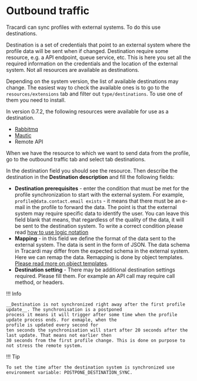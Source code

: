 # Outbound traffic

Tracardi can sync profiles with external systems. To do this use destinations.

Destination is a set of credentials that point to an external system where the profile data will be sent when if
changed. Destination require some resource, e.g. a API endpoint, queue service, etc. This is here you set all the
required information on the credentials and the location of the external system. Not all resources are available as
destinations.

Depending on the system version, the list of available destinations may change. The easiest way to check the available
ones is to go to the `resources/extensions` tab and filter out `type/destinations`. To use one of them you need to
install.

In version 0.7.2, the following resources were available for use as a destination.

* [Rabbitmq](../../resources/rabbitmq_resource.md)
* [Mautic](../../resources/mautic_resource.md)
* Remote API

When we have the resource to which we want to send data from the profile, go to the outbound traffic tab and select tab
destinations.

In the destination field you should see the resource. Then describe the destination in the __Destination description__
and fill the following fields:

* __Destination prerequisites__ - enter the condition that must be met for the profile synchronization to start with the
  external system. For example, `profile@data.contact.email exists` - it means that there must be an e-mail in the profile to
  forward the data. The point is that the external system may require specific data to identify the user. You can leave
  this field blank that means, that regardless of the quality of the data, it will be sent to the destination system. To
  write a correct condition please read [how to use logic notation](../../notations/logic_notation.md)
* __Mapping__ - in this field we define the format of the data sent to the external system. The data is sent in the form
  of JSON. The data schema in Tracardi may differ from the expected schema in the external system. Here we can remap the
  data. Remapping is done by object
  templates. [Please read more on object templates](../../notations/object_template.md).
* __Destination setting__ - There may be additional destination settings required. Please fill them. For example an API
  call may require call method, or headers.

!!! Info

    __Destination is not synchronized right away after the first profile update__. The synchronisation is a postponed 
    process it means it will trigger after some time when the profile update process ends. For exmaple, when the 
    profile is updated every second for
    ten seconds the synchronisation will start after 20 seconds after the last update. That means not earlier then
    30 seconds from the first profile change. This is done on purpose to not stress the remote system. 

!!! Tip

    To set the time after the destination system is synchronized use environment variable: POSTPONE_DESTINATION_SYNC. 
   

